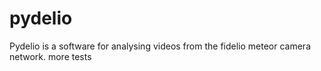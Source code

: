 # pydelio
Pydelio is a software for analysing videos from the fidelio meteor camera network.
more tests
